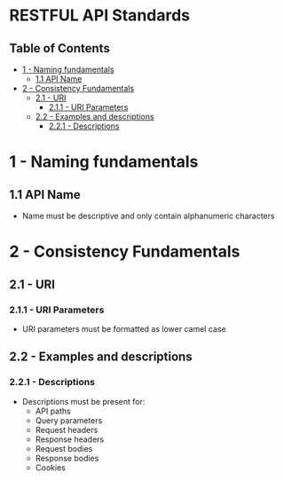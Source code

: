 # RESTFUL API Standards

## Table of Contents

- [1 - Naming fundamentals](#1---naming-fundamentals)
  - [1.1 API Name](#11-api-name)
- [2 - Consistency Fundamentals](#2---consistency-fundamentals)
  - [2.1 - URI](#21---uri)
    - [2.1.1 - URI Parameters](#211---uri-parameters)
  - [2.2 - Examples and descriptions](#22---examples-and-descriptions)
    - [2.2.1 - Descriptions](#221---descriptions)

# 1 - Naming fundamentals

## 1.1 API Name

- Name must be descriptive and only contain alphanumeric characters

# 2 - Consistency Fundamentals

## 2.1 - URI

### 2.1.1 - URI Parameters

- URI parameters must be formatted as lower camel case

## 2.2 - Examples and descriptions

### 2.2.1 - Descriptions

- Descriptions must be present for:
  - API paths
  - Query parameters
  - Request headers
  - Response headers
  - Request bodies
  - Response bodies
  - Cookies

